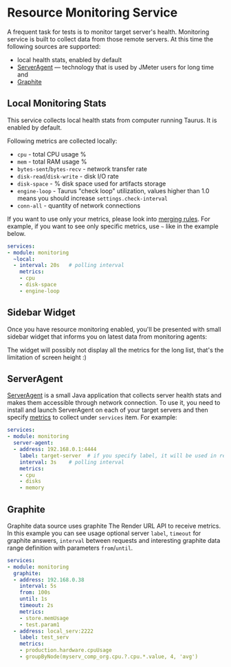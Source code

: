 # Resource Monitoring Service

A frequent task for tests is to monitor target server's health. Monitoring service is built
to collect data from those remote servers. At this time the following sources are supported:
 - local health stats, enabled by default
 - [ServerAgent](http://jmeter-plugins.org/wiki/PerfMonAgent/) — technology that is used by JMeter users for long time and
 - [Graphite](https://graphite.readthedocs.org/en/latest/)

## Local Monitoring Stats

This service collects local health stats from computer running Taurus. It is enabled by default.

Following metrics are collected locally: 
- `cpu` - total CPU usage %
- `mem` - total RAM usage %
- `bytes-sent`/`bytes-recv` - network transfer rate 
- `disk-read`/`disk-write` - disk I/O rate
- `disk-space` - % disk space used for artifacts storage
- `engine-loop` - Taurus "check loop" utilization, values higher than 1.0 means you should increase `settings.check-interval`
- `conn-all` - quantity of network connections

If you want to use only your metrics, please look into 
[merging rules](https://gettaurus.org/docs/ConfigSyntax/#Multiple-Files-Merging-Rules). For example, if you want to see
only specific metrics, use `~` like in the example below.

```yaml
services:
- module: monitoring
  ~local:
  - interval: 20s   # polling interval
    metrics:
    - cpu
    - disk-space
    - engine-loop
```

## Sidebar Widget

Once you have resource monitoring enabled, you'll be presented with small sidebar widget that
informs you on latest data from monitoring agents:

[](monitoring-widget.png)

The widget will possibly not display all the metrics for the long list, that's the limitation of
screen height :)

## ServerAgent

[ServerAgent](http://jmeter-plugins.org/wiki/PerfMonAgent/) is a small Java application that
collects server health stats and makes them accessible through network connection. To use it,
you need to install and launch ServerAgent on each of your target servers and then specify
[metrics](http://jmeter-plugins.org/wiki/PerfMonMetrics/) to collect under `services` item.
For example: 
```yaml
services:
- module: monitoring
  server-agent:
  - address: 192.168.0.1:4444
    label: target-server  # if you specify label, it will be used in reports instead of ip:port
    interval: 3s    # polling interval
    metrics:
    - cpu
    - disks
    - memory

```

## Graphite 

Graphite data source uses graphite The Render URL API to receive metrics.
In this example you can see usage optional server `label`, `timeout` for graphite answers, `interval`
between requests and interesting graphite data range definition with parameters `from`/`until`.
```yaml
services:
- module: monitoring
  graphite:
  - address: 192.168.0.38
    interval: 5s
    from: 100s
    until: 1s
    timeout: 2s
    metrics:
    - store.memUsage
    - test.param1
  - address: local_serv:2222
    label: test_serv
    metrics:
    - production.hardware.cpuUsage
    - groupByNode(myserv_comp_org.cpu.?.cpu.*.value, 4, 'avg')
```
